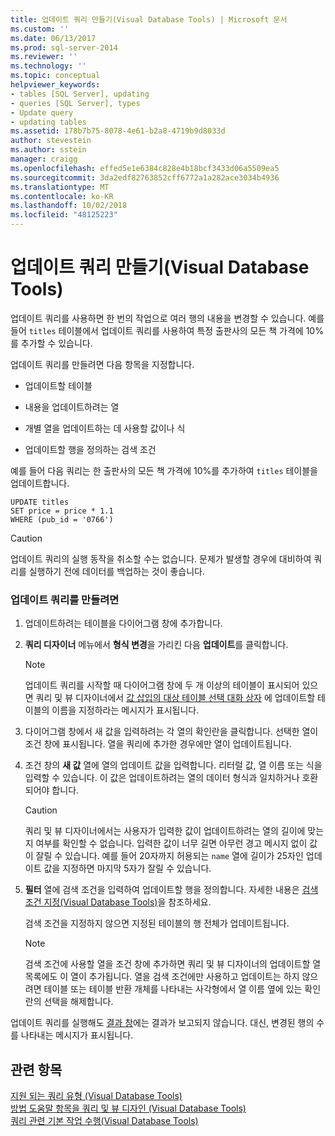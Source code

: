 ```yaml
---
title: 업데이트 쿼리 만들기(Visual Database Tools) | Microsoft 문서
ms.custom: ''
ms.date: 06/13/2017
ms.prod: sql-server-2014
ms.reviewer: ''
ms.technology: ''
ms.topic: conceptual
helpviewer_keywords:
- tables [SQL Server], updating
- queries [SQL Server], types
- Update query
- updating tables
ms.assetid: 178b7b75-8078-4e61-b2a8-4719b9d8033d
author: stevestein
ms.author: sstein
manager: craigg
ms.openlocfilehash: effed5e1e6384c828e4b18bcf3433d06a5509ea5
ms.sourcegitcommit: 3da2edf82763852cff6772a1a282ace3034b4936
ms.translationtype: MT
ms.contentlocale: ko-KR
ms.lasthandoff: 10/02/2018
ms.locfileid: "48125223"
---
```

# <a name="create-update-queries-visual-database-tools"></a>업데이트 쿼리 만들기(Visual Database Tools)
  업데이트 쿼리를 사용하면 한 번의 작업으로 여러 행의 내용을 변경할 수 있습니다. 예를 들어 `titles` 테이블에서 업데이트 쿼리를 사용하여 특정 출판사의 모든 책 가격에 10%를 추가할 수 있습니다.  
  
 업데이트 쿼리를 만들려면 다음 항목을 지정합니다.  
  
-   업데이트할 테이블  
  
-   내용을 업데이트하려는 열  
  
-   개별 열을 업데이트하는 데 사용할 값이나 식  
  
-   업데이트할 행을 정의하는 검색 조건  
  
 예를 들어 다음 쿼리는 한 출판사의 모든 책 가격에 10%를 추가하여 `titles` 테이블을 업데이트합니다.  
  
```  
UPDATE titles  
SET price = price * 1.1  
WHERE (pub_id = '0766')  
```  
  
> [!CAUTION]  
>  업데이트 쿼리의 실행 동작을 취소할 수는 없습니다. 문제가 발생할 경우에 대비하여 쿼리를 실행하기 전에 데이터를 백업하는 것이 좋습니다.  
  
### <a name="to-create-an-update-query"></a>업데이트 쿼리를 만들려면  
  
1.  업데이트하려는 테이블을 다이어그램 창에 추가합니다.  
  
2.  **쿼리 디자이너** 메뉴에서 **형식 변경**을 가리킨 다음 **업데이트**를 클릭합니다.  
  
    > [!NOTE]  
    >  업데이트 쿼리를 시작할 때 다이어그램 창에 두 개 이상의 테이블이 표시되어 있으면 쿼리 및 뷰 디자이너에서 [값 삽입의 대상 테이블 선택 대화 상자](visual-database-tools.md) 에 업데이트할 테이블의 이름을 지정하라는 메시지가 표시됩니다.  
  
3.  다이어그램 창에서 새 값을 입력하려는 각 열의 확인란을 클릭합니다. 선택한 열이 조건 창에 표시됩니다. 열을 쿼리에 추가한 경우에만 열이 업데이트됩니다.  
  
4.  조건 창의 **새 값** 열에 열의 업데이트 값을 입력합니다. 리터럴 값, 열 이름 또는 식을 입력할 수 있습니다. 이 값은 업데이트하려는 열의 데이터 형식과 일치하거나 호환되어야 합니다.  
  
    > [!CAUTION]  
    >  쿼리 및 뷰 디자이너에서는 사용자가 입력한 값이 업데이트하려는 열의 길이에 맞는지 여부를 확인할 수 없습니다. 입력한 값이 너무 길면 아무런 경고 메시지 없이 값이 잘릴 수 있습니다. 예를 들어 20자까지 허용되는 `name` 열에 길이가 25자인 업데이트 값을 지정하면 마지막 5자가 잘릴 수 있습니다.  
  
5.  **필터** 열에 검색 조건을 입력하여 업데이트할 행을 정의합니다. 자세한 내용은 [검색 조건 지정&#40;Visual Database Tools&#41;](specify-search-criteria-visual-database-tools.md)을 참조하세요.  
  
     검색 조건을 지정하지 않으면 지정된 테이블의 행 전체가 업데이트됩니다.  
  
    > [!NOTE]  
    >  검색 조건에 사용할 열을 조건 창에 추가하면 쿼리 및 뷰 디자이너의 업데이트할 열 목록에도 이 열이 추가됩니다. 열을 검색 조건에만 사용하고 업데이트는 하지 않으려면 테이블 또는 테이블 반환 개체를 나타내는 사각형에서 열 이름 옆에 있는 확인란의 선택을 해제합니다.  
  
 업데이트 쿼리를 실행해도 [결과 창](results-pane-visual-database-tools.md)에는 결과가 보고되지 않습니다. 대신, 변경된 행의 수를 나타내는 메시지가 표시됩니다.  
  
## <a name="see-also"></a>관련 항목  
 [지원 되는 쿼리 유형 &#40;Visual Database Tools&#41;](supported-query-types-visual-database-tools.md)   
 [방법 도움말 항목을 쿼리 및 뷰 디자인 &#40;Visual Database Tools&#41;](design-queries-and-views-how-to-topics-visual-database-tools.md)   
 [쿼리 관련 기본 작업 수행&#40;Visual Database Tools&#41;](perform-basic-operations-with-queries-visual-database-tools.md)  
  
  
